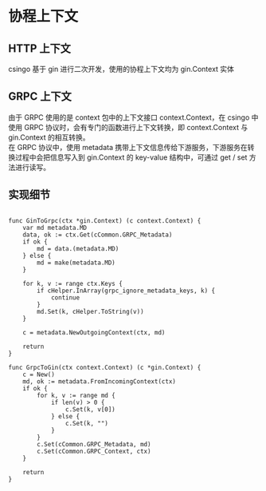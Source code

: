 # 协程上下文

## HTTP 上下文

csingo 基于 gin 进行二次开发，使用的协程上下文均为 gin.Context 实体

## GRPC 上下文

由于 GRPC 使用的是 context 包中的上下文接口 context.Context，在 csingo 中使用 GRPC 协议时，会有专门的函数进行上下文转换，即 context.Context 与 gin.Context 的相互转换。<br>
在 GRPC 协议中，使用 metadata 携带上下文信息传给下游服务，下游服务在转换过程中会把信息写入到 gin.Context 的 key-value 结构中，可通过 get / set 方法进行读写。


## 实现细节

```golang

func GinToGrpc(ctx *gin.Context) (c context.Context) {
	var md metadata.MD
	data, ok := ctx.Get(cCommon.GRPC_Metadata)
	if ok {
		md = data.(metadata.MD)
	} else {
		md = make(metadata.MD)
	}

	for k, v := range ctx.Keys {
		if cHelper.InArray(grpc_ignore_metadata_keys, k) {
			continue
		}
		md.Set(k, cHelper.ToString(v))
	}

	c = metadata.NewOutgoingContext(ctx, md)

	return
}

func GrpcToGin(ctx context.Context) (c *gin.Context) {
	c = New()
	md, ok := metadata.FromIncomingContext(ctx)
	if ok {
		for k, v := range md {
			if len(v) > 0 {
				c.Set(k, v[0])
			} else {
				c.Set(k, "")
			}
		}
		c.Set(cCommon.GRPC_Metadata, md)
		c.Set(cCommon.GRPC_Context, ctx)
	}

	return
}

```